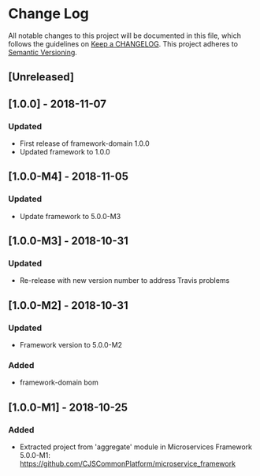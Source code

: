 # Change Log
All notable changes to this project will be documented in this file, which follows the guidelines
on [Keep a CHANGELOG](http://keepachangelog.com/). This project adheres to
[Semantic Versioning](http://semver.org/).

## [Unreleased]

## [1.0.0] - 2018-11-07

### Updated
- First release of framework-domain 1.0.0
- Updated framework to 1.0.0

## [1.0.0-M4] - 2018-11-05
### Updated
- Update framework to 5.0.0-M3

## [1.0.0-M3] - 2018-10-31

### Updated
- Re-release with new version number to address Travis problems

## [1.0.0-M2] - 2018-10-31

### Updated
- Framework version to 5.0.0-M2

### Added
- framework-domain bom

## [1.0.0-M1] - 2018-10-25

### Added
- Extracted project from 'aggregate' module in Microservices Framework 5.0.0-M1: https://github.com/CJSCommonPlatform/microservice_framework


